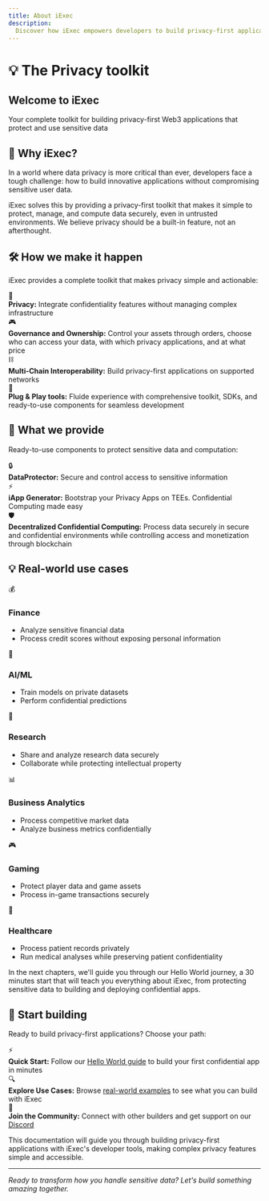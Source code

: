 ```yaml
---
title: About iExec
description:
  Discover how iExec empowers developers to build privacy-first applications
---
```


# 💡 The Privacy toolkit

<div class="bg-gradient-to-r from-[#fcd15a] to-[#ffad4d] rounded-[6px] px-8 pb-4 text-gray-800 max-w-3xl mx-auto mb-6">
  <h2 class="text-2xl font-bold mt-0 !border-none">Welcome to iExec</h2>
  <p>Your complete toolkit for building privacy-first Web3 applications that protect and use sensitive data</p>
</div>

## 🤔 Why iExec?

In a world where data privacy is more critical than ever, developers face a
tough challenge: how to build innovative applications without compromising
sensitive user data.

<div class="bg-gradient-to-r from-purple-400/10 to-purple-400/5 rounded-[6px] p-6 border-l-4 border-fuchsia-700 mb-6">
  <p class="!m-0">iExec solves this by providing a <span class="text-fuchsia-700 font-semibold">privacy-first toolkit</span> that makes it simple to protect, manage, and compute data securely, even in untrusted environments. We believe privacy should be a <span class="text-fuchsia-700 font-semibold">built-in feature</span>, not an afterthought.</p>
</div>

## 🛠️ How we make it happen

iExec provides a complete toolkit that makes privacy simple and actionable:

<div class="bg-[var(--vp-c-bg-soft)] rounded-[6px] p-6 mb-6">
  <div class="flex flex-col gap-3">
    <div class="flex items-center gap-3">
      <span class="text-xl">🔌</span>
      <div>
        <strong>Privacy:</strong> Integrate confidentiality features without managing complex infrastructure
      </div>
    </div>
<div class="flex items-center gap-3">
      <span class="text-xl">🎮</span>
      <div>
        <strong>Governance and Ownership:</strong> Control your assets through orders, choose who can access your data, with which privacy applications, and at what price
      </div>
    </div>
    <div class="flex items-center gap-3">
      <span class="text-xl">⛓️</span>
      <div>
        <strong>Multi-Chain Interoperability:</strong> Build privacy-first applications on supported networks
      </div>
    </div>
    <div class="flex items-center gap-3">
      <span class="text-xl">🔧</span>
      <div>
        <strong>Plug & Play tools:</strong> Fluide experience with comprehensive toolkit, SDKs, and ready-to-use components for seamless development
      </div>
    </div>
  </div>
</div>

## 🔧 What we provide

Ready-to-use components to protect sensitive data and computation:

<div class="bg-[var(--vp-c-bg-soft)] rounded-[6px] p-6 mb-6">
  <div class="flex flex-col gap-4">
    <div class="flex items-start gap-3">
      <span class="text-xl">🔒</span>
      <div>
        <strong>DataProtector:</strong> Secure and control access to sensitive information
      </div>
    </div>
    <div class="flex items-start gap-3">
      <span class="text-xl">⚡</span>
      <div>
        <strong>iApp Generator:</strong> Bootstrap your Privacy Apps on TEEs.
Confidential Computing made easy
      </div>
    </div>
    <div class="flex items-start gap-3">
      <span class="text-xl">🛡️</span>
      <div>
        <strong>Decentralized Confidential Computing:</strong> Process data securely in secure and confidential environments while controlling access and monetization through blockchain
      </div>
    </div>
  </div>
</div>

## 💡 Real-world use cases

<div class="grid grid-cols-1 md:grid-cols-2 gap-6 my-6">
  <div class="bg-[var(--vp-c-bg-soft)] rounded-[6px] p-6 flex flex-col gap-2">
    <div class="flex items-baseline gap-2 text-lg">
      <span>💰</span>
      <h3 class="font-semibold !m-0">Finance</h3>
    </div>
    <ul class="list-disc ml-6">
      <li>Analyze sensitive financial data</li>
      <li>Process credit scores without exposing personal information</li>
    </ul>
  </div>

  <div class="bg-[var(--vp-c-bg-soft)] rounded-[6px] p-6 flex flex-col gap-2">
    <div class="flex items-baseline gap-2 text-lg">
      <span>🤖</span>
      <h3 class="font-semibold m-0!">AI/ML</h3>
    </div>
    <ul class="list-disc ml-6">
      <li>Train models on private datasets</li>
      <li>Perform confidential predictions</li>
    </ul>
  </div>

  <div class="bg-[var(--vp-c-bg-soft)] rounded-[6px] p-6 flex flex-col gap-2">
    <div class="flex items-baseline gap-2 text-lg">
      <span>🔬</span>
      <h3 class="font-semibold m-0!">Research</h3>
    </div>
    <ul class="list-disc ml-6">
      <li>Share and analyze research data securely</li>
      <li>Collaborate while protecting intellectual property</li>
    </ul>
  </div>

  <div class="bg-[var(--vp-c-bg-soft)] rounded-[6px] p-6 flex flex-col gap-2">
    <div class="flex items-baseline gap-2 text-lg">
      <span>📊</span>
      <h3 class="font-semibold m-0!">Business Analytics</h3>
    </div>
    <ul class="list-disc ml-6">
      <li>Process competitive market data</li>
      <li>Analyze business metrics confidentially</li>
    </ul>
  </div>

  <div class="bg-[var(--vp-c-bg-soft)] rounded-[6px] p-6 flex flex-col gap-2">
    <div class="flex items-baseline gap-2 text-lg">
      <span>🎮</span>
      <h3 class="font-semibold m-0!">Gaming</h3>
    </div>
    <ul class="list-disc ml-6">
      <li>Protect player data and game assets</li>
      <li>Process in-game transactions securely</li>
    </ul>
  </div>
  <div class="bg-[var(--vp-c-bg-soft)] rounded-[6px] p-6 flex flex-col gap-2">
    <div class="flex items-baseline gap-2 text-lg">
      <span>🏥</span>
      <h3 class="font-semibold m-0!">Healthcare</h3>
    </div>
    <ul class="list-disc ml-6">
      <li>Process patient records privately</li>
      <li>Run medical analyses while preserving patient confidentiality</li>
    </ul>
  </div>
</div>

<div class="bg-gradient-to-r from-green-400/10 to-green-400/5 rounded-[6px] p-6 border-l-4 border-green-600 mb-6">
  <p class="m-0!">In the next chapters, we'll guide you through our <span class="text-green-700 font-semibold">Hello World journey</span>, a 30 minutes start that will teach you everything about iExec, from <span class="text-green-700 font-semibold">protecting sensitive data</span> to <span class="text-green-700 font-semibold">building and deploying confidential apps</span>.</p>
</div>

## 🚀 Start building

Ready to build privacy-first applications? Choose your path:

<div class="bg-[var(--vp-c-bg-soft)] rounded-[6px] p-6 mb-6">
  <div class="flex flex-col gap-4">
    <div class="flex items-start gap-3">
      <span class="text-xl">⚡</span>
      <div>
        <strong>Quick Start:</strong> Follow our <a href="/overview/helloWorld" class="text-fuchsia-700 hover:text-fuchsia-600">Hello World guide</a> to build your first confidential app in minutes
      </div>
    </div>
    <div class="flex items-start gap-3">
      <span class="text-xl">🔍</span>
      <div>
        <strong>Explore Use Cases:</strong> Browse <a href="/overview/use-cases" class="text-fuchsia-700 hover:text-fuchsia-600">real-world examples</a> to see what you can build with iExec
      </div>
    </div>
    <div class="flex items-start gap-3">
      <span class="text-xl">💬</span>
      <div>
        <strong>Join the Community:</strong> Connect with other builders and get support on our <a href="https://discord.gg/9h25DQFSCU" class="text-fuchsia-700 hover:text-fuchsia-600">Discord</a>
      </div>
    </div>
  </div>
</div>

<div class="bg-gradient-to-r from-blue-400/10 to-blue-400/5 rounded-[6px] p-6 border-l-4 border-blue-600 mb-6">
  <p class="!m-0">This documentation will guide you through building <span class="text-blue-700 font-semibold">privacy-first applications</span> with iExec's developer tools, making complex privacy features simple and accessible.</p>
</div>

---

_Ready to transform how you handle sensitive data? Let's build something amazing
together._
